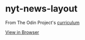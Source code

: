 # nyt-news-layout

From The Odin Project's [curriculum](https://www.theodinproject.com/courses/html5-and-css3/lessons/positioning-and-floating-elements)

<a href="https://tfb34.github.io/">View in Browser</a>
